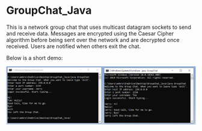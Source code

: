 # GroupChat_Java

This is a network group chat that uses multicast datagram sockets to send and receive data. 
Messages are encrypted using the Caesar Cipher algorithm before being sent over the network and are decrypted once received. 
Users are notified when others exit the chat.

Below is a short demo:

![Chat Demo](https://raw.githubusercontent.com/Ambrose-M/GroupChat_Java/master/GroupChat/ChatDemo.PNG)
